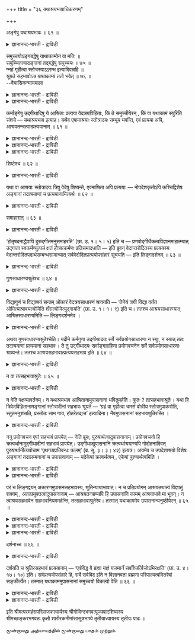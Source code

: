 +++
title = "३६ यथाश्रयभावाधिकरणम्"

+++

अङ्गेषु यथाश्रयभावः ॥ ६१ ॥  
<details><summary>ज्ञानानन्द-भारती - द्राविडी</summary>

अङ्गे षु यदाष्रयबा,व: ॥ ६१ ॥
</details>

समुच्चयोऽङ्गबद्धेषु याथाकाम्येन वा मतिः ॥  
समुच्चितत्वादङ्गानां तद्बद्धेषु समुच्चयः ॥ ७५ ॥  
ग्नहं गृहीत्वा स्तोत्रस्याऽऽरम्भ इत्यादिवन्नहि ॥  
श्रूयते सहभावोऽत्र याथाकाम्यं ततो भवेत् ॥ ७६ ॥  
--वैयासिकन्यायमाला

<details><summary>ज्ञानानन्द-भारती - द्राविडी</summary>

अङ्गङ्गळैयॊट्टिऩ उबासऩैगळिल् ऒऩ्ऱो टॊऩ्ऱु सेर्त्तल् उण्डा? अल्लदु इष्टप्पडि पावऩै या? अङ्गङ्गळ्(ऎल्लाम् कर्माविल् सेर्न्दिरुप्पदाल्, अवै कळैयॊट्टियुळ्ळ उबासऩैग ळुक्कुम् सेर्त्तल् ताऩ्।
</details>

<details><summary>ज्ञानानन्द-भारती - द्राविडी</summary>

"क्रहम् (पात्तिरत्तै) ऎडुत्तुक् कॊण्डु स्तोत् रत्तिऩ् आरम्बम्" ऎऩ्बदु मुदलियदु पोल, इङ्गे (इन्द उबासऩैगळुक्कुळ्) सेर्न्दिरुत्तल् सॊल्लप्पडविल्लै। आगैयाल् इष्टप्पडि ऎऩ्ऱु ताऩ् एऱ्पडुम्।
</details>

कर्माङ्गेषु उद्गीथादिषु ये आश्रिताः प्रत्यया वेदत्रयविहिताः, किं ते समुच्चीयेरन् , किं वा यथाकामं स्युरिति संशये — यथाश्रयभाव इत्याह। यथैव एषामाश्रयाः स्तोत्रादयः सम्भूय भवन्ति, एवं प्रत्यया अपि, आश्रयतन्त्रत्वात्प्रत्ययानाम् ॥ ६१ ॥

<details><summary>ज्ञानानन्द-भारती - द्राविडी</summary>

(उत्कीदम् मुदलाऩ कर्माङ्गङ्गळै आसिरयित्त पल उबासऩङ्गळै सेर्त्तु अऩुष्टिक्क वेण्डुमा अल्लदु तऩ् इष्टप्पडिया ऎऩ्ऱु सन्देहम्। कर्माङ् गङ्गळै सेर्त्तु अऩुष्टिक्कुम् पडि पिरयोग वसऩमि रुप्पदाल् अदैक्कॊण्डे अन्द अङ्गङ्गळै यॊट्टिय उबासऩङ्गळुम् सेर्त्ते अऩुष्टिक्क वेण्डुमॆऩ्ऱु पूर्वबक्षम्।
</details>

<details><summary>ज्ञानानन्द-भारती - द्राविडी</summary>

अङ्गङ्गळै सेर्त्तु अऩुष्टिप्पदऱ्कु सुरुदि पिरमाणमिरुप्पदुबोल उबासऩङ्गळै सेर्त्तु अऩुष्टिप्पदऱ्कु सुरुदि पिरमाणमिल्लाददाल् इवैगळै तऩ् इष्टप्पडि अऩुष्टिक्कलाम् ऎऩ्ऱु सित्तान्दम्)।
</details>

<details><summary>ज्ञानानन्द-भारती - द्राविडी</summary>

उत्कीदम् मुदलाऩ कर्माङ्गङ्गळै आसिरयित्तदाग ऎन्द उबासऩङ्गळ् मूऩ्ऱु वेदङ्गळिलुम् विदिक्कप् पट्टिरुक्किऩ्ऱऩवो, अवैगळ् समुच्चयम् सॆय्य वेण्डियवैगळा, अल्लदु इष्टप्पडि सॆय्यप् पडलामा? ऎऩ्ऱु संसयम् वरुम् पोदु "आसिरयम् इरुप्पदु पोल” ऎऩ्गिऱार्। इवैगळुडैय आसिरयङ् गळागिय स्तोत्रम् मुदलियवै ऎप्पडि सेर्न्दु इरुक्किऩ्ऱऩवो, अप्पडिये उबासऩङ्गळुम् कूड, उबासऩङ्गळ् आसिरयत्तिऱ्कु अदीऩमायिरुप्पदाल्।
</details>

शिष्टेश्च ॥ ६२ ॥  
<details><summary>ज्ञानानन्द-भारती - द्राविडी</summary>

सिष्टेच्च ॥ ६२ ॥
</details>

यथा वा आश्रयाः स्तोत्रादयः त्रिषु वेदेषु शिष्यन्ते, एवमाश्रिता अपि प्रत्ययाः — नोपदेशकृतोऽपि कश्चिद्विशेषः अङ्गानां तदाश्रयाणां च प्रत्ययानामित्यर्थः ॥ ६२ ॥

<details><summary>ज्ञानानन्द-भारती - द्राविडी</summary>

आसिरयङ्गळाऩ स्तोत्रम् मुदलियवै ऎप्पडि मूऩ्ऱु वेदङ्गळिलुम् विदिक्कप् पट्टिरुक्किऩ्ऱऩवो, अप्पडिये (अवैगळै) आसिरयित्तुळ्ळ पिरत्य यङ्गळुम् (उबासऩङ्गळुम् विदिक्कप् पट्टिरुक्किऩ्ऱऩ)। अङ्गङ्गळुक्कुम् अवैगळै आसिरयमायुडैय पिरत्य यङ्गळुक्कुम् उबदेस विषयत्तिल् ऎव्विद वित्यासमु मिल्लै ऎऩ्ऱु अर्त्तम्।
</details>

समाहारात् ॥ ६३ ॥  
<details><summary>ज्ञानानन्द-भारती - द्राविडी</summary>

समाहारात् ॥ ६३ ॥
</details>

‘होतृषदनाद्धैवापि दुरुद्गीतमनुसमाहरति’ (छा. उ. १। ५। ५) इति च — प्रणवोद्गीथैकत्वविज्ञानमाहात्म्यात् उद्गाता स्वकर्मण्युत्पन्नं क्षतं हौत्रात्कर्मणः प्रतिसमादधाति — इति ब्रुवन् वेदान्तरोदितस्य प्रत्ययस्य वेदान्तरोदितपदार्थसम्बन्धसामान्यात् सर्ववेदोदितप्रत्ययोपसंहारं सूचयति — इति लिङ्गदर्शनम् ॥ ६३ ॥

<details><summary>ज्ञानानन्द-भारती - द्राविडी</summary>

होदाविऩ् कारियत्तै सरियागच् चॆय्वदालेये पिसगिऩ उत्कीदत्तै सरिप्पडुत्तुगिऱाऩ् (सान्दोक्यम्।I-५-५) ऎऩ्ऱु पिरणवत्तैयुम् उत्कीदत्तैयुम् ऒऩ्ऱाग अऱिवदिऩ् महिमैयाल् उत्कादा तऩ्ऩुडैय कार्यत्तिल् एऱ्पट्ट तोषत्तै होदाविऩ् कर्माविऩाल् सरिप्पडुत्तिक्कॊळ्गिऱाऩ् ऎऩ्ऱु सॊल्वदु, ऒरु वेदत्तिल् सॊल्लियिरुक्किऱ पिरत्ययत्तिऱ्कु वेऱु वेदत्तिल् सॊल्लियिरुक्किऱ पदार्त्तत्तुडऩ् सम्बन्द मुण्डु, ऎऩ्ऱ समाऩमाऩ तऩ्मैयिरुप्पदाल् ऎल्ला वेदङ्गळिलुम् सॊल्लप्पट्टिरुक्किऱ पिरत्ययङ्गळुक्कुम् उबसम्हारम् (सेर्त्तल्) उण्डॆऩ्बदै सूसिप् पिक्किऱदु ऎऩ्ऱु लिङ्गम् काट्टप्पडुगिऱदु।
</details>

गुणसाधारण्यश्रुतेश्च ॥ ६४ ॥  
<details><summary>ज्ञानानन्द-भारती - द्राविडी</summary>

कुणसादारण्यच्रुदेच्च ॥ ६४ ॥
</details>

विद्यागुणं च विद्याश्रयं सन्तम् ओंकारं वेदत्रयसाधारणं श्रावयति — ‘तेनेयं त्रयी विद्या वर्तत ओमित्याश्रावयत्योमिति शँसत्योमित्युद्गायति’ (छा. उ. १। १। ९) इति च। ततश्च आश्रयसाधारण्यात् आश्रितसाधारण्यमिति — लिङ्गदर्शनमेव ।

<details><summary>ज्ञानानन्द-भारती - द्राविडी</summary>

वित्यैक्कु कुणमाय् वित्यैक्कु आसिरयमायुळ्ळ ओम्गारत्तै मूऩ्ऱु वेदङ्गळुक्कुम् पॊदुवॆऩ्ऱु सॊल्गिऱदु, “अदिऩाल् इन्द मूऩ्ऱु वेद सम्बन्दमाऩ वित्यै पिरवर्त्तिक्किऱदु। ओम् ऎऩ्ऱु आसिरावम् सॆय्गिऱाऩ्। ओम् ऎऩ्ऱु संसऩम् सॆय्गिऱाऩ्। ओम् ऎऩ्ऱु उत्काऩम् सॆय्गिऱाऩ्” (सान्दोक्यम्।I-१-९) ऎऩ्ऱु। आगैयिऩालुम् आसिरयम् पॊदुवायिरुप्पदाल् आसिरयित्तिरुप्पदऱ्कुम् पॊदुवायिरुक्कुम् तऩ्मै, ऎऩ्बदु लिङ्गत्तैक्काट्टुवदु ताऩ्।
</details>

अथवा गुणसाधारण्यश्रुतेश्चेति। यदीमे कर्मगुणा उद्गीथादयः सर्वे सर्वप्रयोगसाधारणा न स्युः, न स्यात् ततः तदाश्रयाणां प्रत्ययानां सहभावः। ते तु उद्गीथादयः सर्वाङ्गग्राहिणा प्रयोगवचनेन सर्वे सर्वप्रयोगसाधारणाः श्राव्यन्ते। ततश्च आश्रयसहभावात्प्रत्ययसहभाव इति ॥ ६४ ॥

<details><summary>ज्ञानानन्द-भारती - द्राविडी</summary>

अल्लदु, कुणङ्गळिऩ् पॊदुवायुळ्ळ तऩ्मैयैच् चॊल्लुम् सुरुदियिऩालुम्”; इन्द कर्म कुणङ्गळागिय उत्कीदम् मुदलियवैगळ् ऎल्लाम् ऎल्ला पिरयोगङ्गळुक्कुम् पॊदुवाग इल्लामलिरुन्दाल्, अप्पॊऴुदु अवैगळै आसिरयमागवुळ्ळ पिरत्ययङ् गळुक्कु सेर्न्दिरुक्कुम् तऩ्मै इरादु। आऩाल् इन्द उत्कीदम् मुदलियवैगळ् ऎल्लाम् ऎल्ला अङ्गङ्ग ळै युम् किरहिक्किऱ पिरयोग वसऩत्तिऩाल् ऎल्ला पिरयो कङ्गळुक्कुम् पॊदुवाग सॊल्लप्पडुगिऩ्ऱऩ। आगै यालुम् आसिरयङ्गळुडैय सेर्न्दिरुक्कुम् तऩ्मै याल् पिरत्ययङ्गळुक्कुम् सेर्न्दिरुक्कुम् तऩ्मै, ऎऩ्ऱु।
</details>

न वा तत्सहभावाश्रुतेः ॥ ६५ ॥  
<details><summary>ज्ञानानन्द-भारती - द्राविडी</summary>

न वा तत्सहबावाच्रुदे: ॥ ६५ ॥
</details>

न वेति पक्षव्यावर्तनम्। न यथाश्रयभाव आश्रितानामुपासनानां भवितुमर्हति। कुतः ? तत्सहभावाश्रुतेः। यथा हि त्रिवेदविहितानामङ्गानां स्तोत्रादीनां सहभावः श्रूयते — ‘ग्रहं वा गृहीत्वा चमसं वोन्नीय स्तोत्रमुपाकरोति, स्तुतमनुशंसति, प्रस्तोतः साम गाय, होतरेतद्यज’ इत्यादिना। नैवमुपासनानां सहभावश्रुतिरस्ति ।

<details><summary>ज्ञानानन्द-भारती - द्राविडी</summary>

“इल्लै” ऎऩ्बदु पक्षत्तै विलक्कुगिऱदु; आसिर यमिरुप्पदु पोलवे आसिरयिक्कुम् उबासऩङ्गळुक्कुम् इरुप्पदु न्यायमिल्लै। एऩ्? “अदऩ् सेर्न्दिरुप्पदु सॊल्लप्पडाददिऩाल्” मूऩ्ऱु वेदङ्गळालुम् विदिक्कप् पट्टिरुक्किऱ स्तोत्रम् मुदलाऩ अङ्गङ्गळुक्कु “किरहत्तै ऎडुत्तुक् कॊण्डो समसत्तैक् कॊण्डु वन्दो स्तोत्रम् सॆय्गिऱाऩ्, स्तोत्रत्तै अऩुमदिक्किऱाऩ्, हे पिरस्तोदा! सामत्तै ताऩंसॆय्। हे होदा! इदै यजि" ऎऩ्बदु मुदलियदाल् सेर्न्दिरुक्कुम् तऩ्मै ऎप्पडि सॊल्लप् पट्टिरुक्किऱदो, अव्विदम् उबासऩङ्गळुक्कु सेर्न्दि रुक्कुम् तऩ्मैयैच् चॊल्लुम् सुरुदि किडैयादु।
</details>

ननु प्रयोगवचन एषां सहभावं प्रापयेत् — नेति ब्रूमः, पुरुषार्थत्वादुपासनानाम्। प्रयोगवचनो हि क्रत्वर्थानामुद्गीथादीनां सहभावं प्रापयेत्। उद्गीथाद्युपासनानि क्रत्वर्थाश्रयाण्यपि गोदोहनादिवत् पुरुषार्थानीत्यवोचाम ‘पृथग्घ्यप्रतिबन्धः फलम्’ (ब्र. सू. ३। ३। ४२) इत्यत्र। अयमेव च उपदेशाश्रयो विशेषः अङ्गानां तदालम्बनानां च उपासनानाम् — यदेकेषां क्रत्वर्थत्वम् , एकेषां पुरुषार्थत्वमिति ।

<details><summary>ज्ञानानन्द-भारती - द्राविडी</summary>

इवैगळुडैय सेर्न्दिरुक्कुम् तऩ्मैयै, पिरयोगत्तै सॊल्लुम् वसऩम् कॊण्डु वन्दु विडुगिऱदेयॆऩ्ऱाल्, अप्पडियल्ल ऎऩ्ऱु सॊल्गिऱोम्। उबासऩङ्गळ् पुरुषऩुडैय पिरयोजऩत्तिऱ्काग इरुप्पदाल् पिरयोग वसऩमो किरदुवै पिरयोजऩ मायुडैय उत्कीदम् मुदलियवैगळुक्कु सेर्न्दिरुक्कुम् तऩ्मैयै अडैविक्कुम् उत्कीदम् मुदलाऩ उबासऩङ्गळ् किरदुविऩ् अङ्गङ्गळै आसिरयित्तवै कळाग इरुन्दबोदिलुम्, कोदोहऩम् मुदलियदैप् पोल, पुरुषऩुडैय पिरयोजऩत्तिऱ्काग ऎऩ्ऱु “पिरुदक्हि अप्रदिबन्द: पलम्” (सूत्रम्।III-३-४२) ऎऩ्ऱ विडत्तिल् सॊऩ्ऩोम्।
</details>

<details><summary>ज्ञानानन्द-भारती - द्राविडी</summary>

अङ्गङ्गळुक्कुम् अवैगळैयॊट्टिऩ उबास ऩङ्गळुक्कुम् उबदेसत्तै आसिरयित्तिरुक्कुम् विसेषम् इदुवे। सिलदिऱ्कु किरदुवै पिरयोजऩमायुडैय तऩ्मै, सिलदिऱ्कु पुरुषऩुक्कु पिरयोजऩमायिरुक्कुम् तऩ्मै ऎऩ्ऱु।
</details>

परं च लिङ्गद्वयम् अकारणमुपासनसहभावस्य, श्रुतिन्यायाभावात्। न च प्रतिप्रयोगम् आश्रयतथात्वं विज्ञातुं शक्यम् , अतत्प्रयुक्तत्वादुपासनानाम् — आश्रयतन्त्राण्यपि हि उपासनानि कामम् आश्रयाभावे मा भूवन्। न त्वाश्रयसहभावेन सहभावनियममर्हन्ति, तत्सहभावाश्रुतेरेव। तस्मात् यथाकाममेव उपासनान्यनुष्ठीयेरन् ॥ ६५ ॥

<details><summary>ज्ञानानन्द-भारती - द्राविडी</summary>

मेले सॊऩ्ऩ (६३, ६४ सूत्रङ्गळिल् सॊऩ्ऩ) इरण्डु लिङ्गङ्गळुम् उबासऩङ्गळ् सेर्न्दिरुप्पदऱ् कुक् कारणमागादु। सुरुदियो, न्यायमो इल्लाददिऩाल्।
</details>

<details><summary>ज्ञानानन्द-भारती - द्राविडी</summary>

ऒव्वॊरु पिरयोगत्तिलुम् आसिरयम् पूराविऱ्कुम् उबसम्हारमिरुप्पदिलिरुन्दु आसिरयित्तिरुप्पवैग ळुक् कुम्गूड सेर्न्दिरुक्कुम् तऩ्मैयै अऱियमुडियादु। उबासऩङ्गळ् अदै उत्तेसित्तु पिरयोगिक्कप् पडाददिऩाल्। आसिरयत्तिऱ्कु अदीऩमाय् उबासऩङ्गळ् इरुन्दबोदिलुम् आसिरयमिल्लैयाऩाल् इरुक्क वेण्डाम्; आऩाल् आसिरयम् सेर्न्दिरुन्दाल् (आसिरयिक् कुम् उबासऩङ्गळुम्) सेर्न्देयिरुक्क वेण्डुमॆऩ्ऱ नियमम् पॊरुन्दादु, “अदऩुडऩ् सेर्न्दिरुक्कुम् तऩ्मै सॊल्लप्पडाददिऩालेये”
</details>

<details><summary>ज्ञानानन्द-भारती - द्राविडी</summary>

आगैयाल्, इष्टप्पडिक्केदाऩ् उबासऩङ्गळ् अऩुष्टिक्कप्पड वेण्डियदु।
</details>

दर्शनाच्च ॥ ६६ ॥  
<details><summary>ज्ञानानन्द-भारती - द्राविडी</summary>

तार्सनाच्च ॥ ६६ ॥
</details>

दर्शयति च श्रुतिरसहभावं प्रत्ययानाम् — ‘एवंविद्ध वै ब्रह्मा यज्ञं यजमानँ सर्वाँश्चर्त्विजोऽभिरक्षति’ (छा. उ. ४। १७। १०) इति। सर्वप्रत्ययोपसंहारे हि, सर्वे सर्वविद इति न विज्ञानवता ब्रह्मणा परिपाल्यत्वमितरेषां सङ्कीर्त्येत। तस्मात् यथाकाममुपासनानां समुच्चयो विकल्पो वेति ॥ ६६ ॥

<details><summary>ज्ञानानन्द-भारती - द्राविडी</summary>

पिरत्ययङ्गळुक्कु सेर्न्दिरुक्कुम् तऩ्मैयिल्लै यॆऩ्ऱु सुरुदियुम् काट्टुगिऱदु। "इव्विदम् अऱिन्दुळ्ळ पिरह्मायक्ञत्तैयुम् यजमाऩऩैयुम् ऎल्ला रिक्विक्कुगळैयुम् रक्षिक्किऱार्" (सान्दोक्यम्।IV;१७-१०) ऎऩ्ऱु। ऎल्ला पिरत्ययङ्गळुक्कुम् उबसम्हारम् इरुक्कुमेयाऩाल्, ऎल्लारुमे ऎल्लामऱिन्दवर्गळ् ऎऩ्ऱु इरुक्कुमाऩदाल् मऱ्ऱवर्गळुक्कु अऱिवुळ्ळ पिरह्माविऩाल् रक्षिक्कप्पड वेण्डिय तऩ्मै सॊल्लप्पट्टिरुक्कादल्लवा!
</details>

<details><summary>ज्ञानानन्द-भारती - द्राविडी</summary>

आगैयाल्, उबासऩङ्गळुक्कु इष्टप्पडि समुच्चयमो, विगल्बमो ऎऩ्ऱु।
</details>

इति श्रीमत्परमहंसपरिव्राजकाचार्यस्य श्रीगोविन्दभगवत्पूज्यपादशिष्यस्य  
श्रीमच्छङ्करभगवतः कृतौ शारीरकमीमांसासूत्रभाष्ये तृतीयाध्यायस्य तृतीयः पादः ॥

மூன்றாவது அத்யாயத்தில் மூன்றாவது பாதம் முற்றும்.